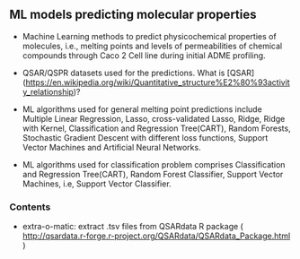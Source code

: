 ## ML models predicting molecular properties
* Machine Learning methods to predict physicochemical properties of molecules, i.e., melting points and levels of permeabilities of chemical compounds through Caco 2 Cell line during initial ADME profiling.

* QSAR/QSPR datasets used for the predictions. 
What is [QSAR] (https://en.wikipedia.org/wiki/Quantitative_structure%E2%80%93activity_relationship)?

* ML algorithms used for general melting point predictions include Multiple Linear Regression, Lasso, cross-validated Lasso, Ridge, Ridge with Kernel, Classification and Regression Tree(CART), Random Forests, Stochastic Gradient Descent with different loss functions, Support Vector Machines and Artificial Neural Networks.

* ML algorithms used for classification problem comprises Classification and Regression Tree(CART), Random Forest Classifier, Support Vector Machines, i.e, Support Vector Classifier. 


### Contents
* extra-o-matic: extract .tsv files from QSARdata R package ( http://qsardata.r-forge.r-project.org/QSARdata/QSARdata_Package.html )

